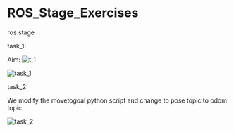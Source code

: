 # ROS_Stage_Exercises
 ros stage





task_1:

Aim:
![t_1](https://user-images.githubusercontent.com/62218588/170457354-79586596-1e8e-453f-9d52-7ce1c0873685.jpg)


![task_1](https://user-images.githubusercontent.com/62218588/170457111-fa0b8833-e4b8-4b02-92b7-1d22e7d9ea14.jpg)

task_2:

We modify the movetogoal python script and change to pose topic to odom topic.

![task_2](https://user-images.githubusercontent.com/62218588/170457132-df973ad4-0c47-441e-b4f6-8eed3db135b6.jpg)
